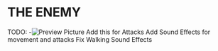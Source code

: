 # THE ENEMY

TODO:
-![Preview Picture](https://cdn.discordapp.com/attachments/883567906821111808/1151913594263457802/sychr.gif)
Add this for Attacks
Add Sound Effects for movement and attacks
Fix Walking Sound Effects